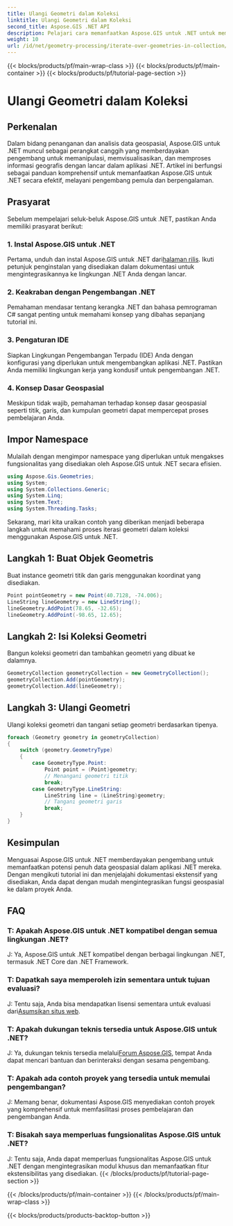 ```yaml
---
title: Ulangi Geometri dalam Koleksi
linktitle: Ulangi Geometri dalam Koleksi
second_title: Aspose.GIS .NET API
description: Pelajari cara memanfaatkan Aspose.GIS untuk .NET untuk memanipulasi data geospasial dengan lancar dalam aplikasi .NET Anda.
weight: 10
url: /id/net/geometry-processing/iterate-over-geometries-in-collection/
---
```


{{< blocks/products/pf/main-wrap-class >}}
{{< blocks/products/pf/main-container >}}
{{< blocks/products/pf/tutorial-page-section >}}

# Ulangi Geometri dalam Koleksi

## Perkenalan
Dalam bidang penanganan dan analisis data geospasial, Aspose.GIS untuk .NET muncul sebagai perangkat canggih yang memberdayakan pengembang untuk memanipulasi, memvisualisasikan, dan memproses informasi geografis dengan lancar dalam aplikasi .NET. Artikel ini berfungsi sebagai panduan komprehensif untuk memanfaatkan Aspose.GIS untuk .NET secara efektif, melayani pengembang pemula dan berpengalaman.
## Prasyarat
Sebelum mempelajari seluk-beluk Aspose.GIS untuk .NET, pastikan Anda memiliki prasyarat berikut:
### 1. Instal Aspose.GIS untuk .NET
 Pertama, unduh dan instal Aspose.GIS untuk .NET dari[halaman rilis](https://releases.aspose.com/gis/net/). Ikuti petunjuk penginstalan yang disediakan dalam dokumentasi untuk mengintegrasikannya ke lingkungan .NET Anda dengan lancar.
### 2. Keakraban dengan Pengembangan .NET
Pemahaman mendasar tentang kerangka .NET dan bahasa pemrograman C# sangat penting untuk memahami konsep yang dibahas sepanjang tutorial ini.
### 3. Pengaturan IDE
Siapkan Lingkungan Pengembangan Terpadu (IDE) Anda dengan konfigurasi yang diperlukan untuk mengembangkan aplikasi .NET. Pastikan Anda memiliki lingkungan kerja yang kondusif untuk pengembangan .NET.
### 4. Konsep Dasar Geospasial
Meskipun tidak wajib, pemahaman terhadap konsep dasar geospasial seperti titik, garis, dan kumpulan geometri dapat mempercepat proses pembelajaran Anda.

## Impor Namespace
Mulailah dengan mengimpor namespace yang diperlukan untuk mengakses fungsionalitas yang disediakan oleh Aspose.GIS untuk .NET secara efisien.

```csharp
using Aspose.Gis.Geometries;
using System;
using System.Collections.Generic;
using System.Linq;
using System.Text;
using System.Threading.Tasks;
```


Sekarang, mari kita uraikan contoh yang diberikan menjadi beberapa langkah untuk memahami proses iterasi geometri dalam koleksi menggunakan Aspose.GIS untuk .NET.
## Langkah 1: Buat Objek Geometris
Buat instance geometri titik dan garis menggunakan koordinat yang disediakan.
```csharp
Point pointGeometry = new Point(40.7128, -74.006);
LineString lineGeometry = new LineString();
lineGeometry.AddPoint(78.65, -32.65);
lineGeometry.AddPoint(-98.65, 12.65);
```
## Langkah 2: Isi Koleksi Geometri
Bangun koleksi geometri dan tambahkan geometri yang dibuat ke dalamnya.
```csharp
GeometryCollection geometryCollection = new GeometryCollection();
geometryCollection.Add(pointGeometry);
geometryCollection.Add(lineGeometry);
```
## Langkah 3: Ulangi Geometri
Ulangi koleksi geometri dan tangani setiap geometri berdasarkan tipenya.
```csharp
foreach (Geometry geometry in geometryCollection)
{
    switch (geometry.GeometryType)
    {
        case GeometryType.Point:
            Point point = (Point)geometry;
            // Menangani geometri titik
            break;
        case GeometryType.LineString:
            LineString line = (LineString)geometry;
            // Tangani geometri garis
            break;
    }
}
```

## Kesimpulan
Menguasai Aspose.GIS untuk .NET memberdayakan pengembang untuk memanfaatkan potensi penuh data geospasial dalam aplikasi .NET mereka. Dengan mengikuti tutorial ini dan menjelajahi dokumentasi ekstensif yang disediakan, Anda dapat dengan mudah mengintegrasikan fungsi geospasial ke dalam proyek Anda.
## FAQ
### T: Apakah Aspose.GIS untuk .NET kompatibel dengan semua lingkungan .NET?
J: Ya, Aspose.GIS untuk .NET kompatibel dengan berbagai lingkungan .NET, termasuk .NET Core dan .NET Framework.
### T: Dapatkah saya memperoleh izin sementara untuk tujuan evaluasi?
 J: Tentu saja, Anda bisa mendapatkan lisensi sementara untuk evaluasi dari[Asumsikan situs web](https://purchase.aspose.com/temporary-license/).
### T: Apakah dukungan teknis tersedia untuk Aspose.GIS untuk .NET?
 J: Ya, dukungan teknis tersedia melalui[Forum Aspose.GIS](https://forum.aspose.com/c/gis/33), tempat Anda dapat mencari bantuan dan berinteraksi dengan sesama pengembang.
### T: Apakah ada contoh proyek yang tersedia untuk memulai pengembangan?
J: Memang benar, dokumentasi Aspose.GIS menyediakan contoh proyek yang komprehensif untuk memfasilitasi proses pembelajaran dan pengembangan Anda.
### T: Bisakah saya memperluas fungsionalitas Aspose.GIS untuk .NET?
J: Tentu saja, Anda dapat memperluas fungsionalitas Aspose.GIS untuk .NET dengan mengintegrasikan modul khusus dan memanfaatkan fitur ekstensibilitas yang disediakan.
{{< /blocks/products/pf/tutorial-page-section >}}

{{< /blocks/products/pf/main-container >}}
{{< /blocks/products/pf/main-wrap-class >}}

{{< blocks/products/products-backtop-button >}}
